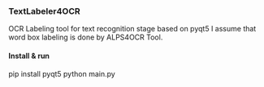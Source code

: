 ### TextLabeler4OCR
OCR Labeling tool for text recognition stage based on pyqt5 
I assume that word box labeling is done by ALPS4OCR Tool.

#### Install & run 
pip install pyqt5
python main.py 

